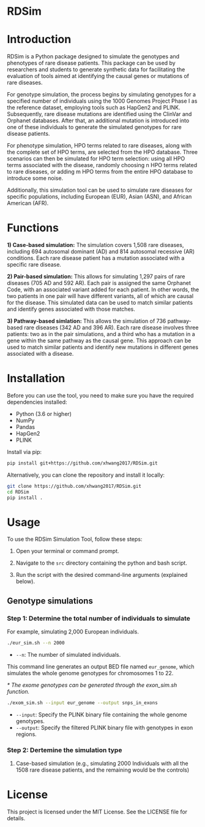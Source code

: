 # RDSim
# Introduction
RDSim is a Python package designed to simulate the genotypes and phenotypes of rare disease patients. This package can be used by researchers and students to generate synthetic data for facilitating the evaluation of tools aimed at identifying the causal genes or mutations of rare diseases. 

For genotype simulation, the process begins by simulating genotypes for a specified number of individuals using the 1000 Genomes Project Phase I as the reference dataset, employing tools such as HapGen2 and PLINK. Subsequently, rare disease mutations are identified using the ClinVar and Orphanet databases. After that, an additional mutation is introduced into one of these individuals to generate the simulated genotypes for rare disease patients.

For phenotype simulation, HPO terms related to rare diseases, along with the complete set of HPO terms, are selected from the HPO database. Three scenarios can then be simulated for HPO term selection: using all HPO terms associated with the disease, randomly choosing n HPO terms related to rare diseases, or adding m HPO terms from the entire HPO database to introduce some noise.

Additionally, this simulation tool can be used to simulate rare diseases for specific populations, including European (EUR), Asian (ASN), and African American (AFR).

# Functions
**1) Case-based simulation:** The simulation covers 1,508 rare diseases, including 694 autosomal dominant (AD) and 814 autosomal recessive (AR) conditions. Each rare disease patient has a mutation associated with a specific rare disease.

**2) Pair-based simulation:**  This allows for simulating 1,297 pairs of rare diseases (705 AD and 592 AR). Each pair is assigned the same Orphanet Code, with an associated variant added for each patient. In other words, the two patients in one pair will have different variants, all of which are causal for the disease. This simulated data can be used to match similar patients and identify genes associated with those matches.

**3) Pathway-based simlation:** This allows the simulation of 736 pathway-based rare diseases (342 AD and 396 AR). Each rare disease involves three patients: two as in the pair simulations, and a third who has a mutation in a gene within the same pathway as the causal gene. This approach can be used to match similar patients and identify new mutations in different genes associated with a disease.

# Installation
Before you can use the tool, you need to make sure you have the required dependencies installed:

- Python (3.6 or higher)
- NumPy
- Pandas
- HapGen2
- PLINK

Install via pip:

```bash
pip install git+https://github.com/xhwang2017/RDSim.git
```

Alternatively, you can clone the repository and install it locally:

```bash
git clone https://github.com/xhwang2017/RDSim.git
cd RDSim
pip install .
```

# Usage
To use the RDSim Simulation Tool, follow these steps:

1. Open your terminal or command prompt.

2. Navigate to the `src` directory containing the python and bash script.

3. Run the script with the desired command-line arguments (explained below).

## Genotype simulations
### Step 1: Determine the total number of individuals to simulate
For example, simulating 2,000 European individuals.
```bash
./eur_sim.sh --n 2000
```
- `--n`: The number of simulated individuals.

This command line generates an output BED file named `eur_genome`, which simulates the whole genome genotypes for chromosomes 1 to 22.

_* The exome genotypes can be generated through the exon_sim.sh function._
```bash
./exom_sim.sh --input eur_genome --output snps_in_exons
```
- `--input`: Specify the PLINK binary file containing the whole genome genotypes.
- `--output`: Specify the filtered PLINK binary file with genotypes in exon regions.

### Step 2: Dertemine the simulation type
1) Case-based simulation (e.g., simulating 2000 Individuals with all the 1508 rare disease patients, and the remaining would be the controls)



# License
This project is licensed under the MIT License. See the LICENSE file for details.
